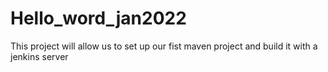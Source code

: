 # Hello_word_jan2022
This project will allow us to set up our fist maven project and build it with a jenkins server
